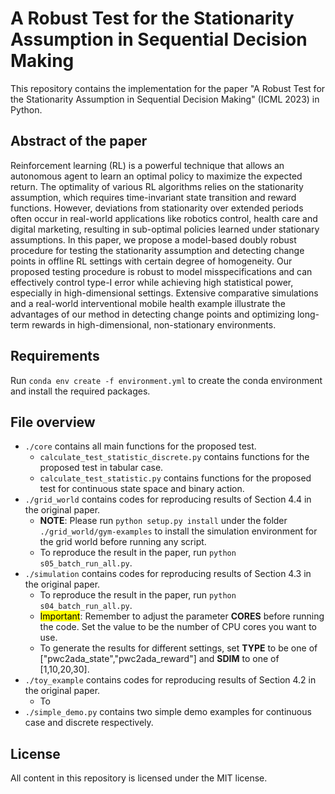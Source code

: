 # A Robust Test for the Stationarity Assumption in Sequential Decision Making

This repository contains the implementation for the paper "A Robust Test for the Stationarity Assumption in Sequential Decision Making" (ICML 2023) in Python.

## Abstract of the paper

Reinforcement learning (RL) is a powerful technique that allows an autonomous agent to learn an optimal policy to maximize the expected return. The optimality of various RL algorithms relies on the stationarity assumption, which requires time-invariant state transition and reward functions. However, deviations from stationarity over extended periods often occur in real-world applications like robotics control, health care and digital marketing, resulting in sub-optimal policies learned under stationary assumptions. In this paper, we propose a model-based doubly robust procedure for testing the stationarity assumption and detecting change points in offline RL settings with certain degree of homogeneity. Our proposed testing procedure is robust to model misspecifications and can effectively control type-I error while achieving high statistical power, especially in high-dimensional settings. Extensive comparative simulations and a real-world interventional mobile health example illustrate the advantages of our method in detecting change points and optimizing long-term rewards in high-dimensional, non-stationary environments.

## Requirements
Run `conda env create -f environment.yml` to create the conda environment and install the required packages. 

## File overview
+ `./core` contains all main functions for the proposed test.
    + `calculate_test_statistic_discrete.py` contains functions for the proposed test in tabular case.
    + `calculate_test_statistic.py` contains functions for the proposed test for continuous state space and binary action.
+ `./grid_world` contains codes for reproducing results of Section 4.4 in the original paper.
    + __NOTE__: Please run `python setup.py install` under the folder `./grid_world/gym-examples` to install the simulation environment for the grid world before running any script. 
    + To reproduce the result in the paper, run `python s05_batch_run_all.py`.
+ `./simulation` contains codes for reproducing results of Section 4.3 in the original paper.
    + To reproduce the result in the paper, run `python s04_batch_run_all.py`. 
    + <mark>Important</mark>: Remember to adjust the parameter __CORES__ before running the code. Set the value to be the number of CPU cores you want to use. 
    + To generate the results for different settings, set __TYPE__ to be one of ["pwc2ada_state","pwc2ada_reward"] and __SDIM__ to one of [1,10,20,30].
+ `./toy_example` contains codes for reproducing results of Section 4.2 in the original paper.
    + To
+ `./simple_demo.py` contains two simple demo examples for continuous case and discrete respectively.

## License
All content in this repository is licensed under the MIT license.